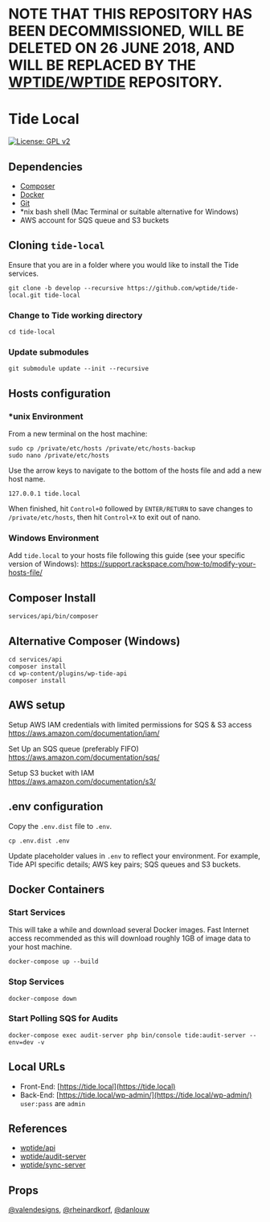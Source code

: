# NOTE THAT THIS REPOSITORY HAS BEEN DECOMMISSIONED, WILL BE DELETED ON 26 JUNE 2018, AND WILL BE REPLACED BY THE [WPTIDE/WPTIDE](https://github.com/wptide/wptide) REPOSITORY.

# Tide Local

[![License: GPL v2](https://img.shields.io/badge/License-GPL%20v2-blue.svg)](https://www.gnu.org/licenses/old-licenses/gpl-2.0.en.html)


## Dependencies  

* [Composer](https://getcomposer.org/)  
* [Docker](https://docs.docker.com/engine/installation/)  
* [Git](https://git-scm.com/)  
* *nix bash shell (Mac Terminal or suitable alternative for Windows)    
* AWS account for SQS queue and S3 buckets  

## Cloning `tide-local`
Ensure that you are in a folder where you would like to install the Tide services.

```
git clone -b develop --recursive https://github.com/wptide/tide-local.git tide-local
```

### Change to Tide working directory  

```
cd tide-local
```

### Update submodules  

```
git submodule update --init --recursive
```

## Hosts configuration

### *unix Environment

From a new terminal on the host machine:  

```
sudo cp /private/etc/hosts /private/etc/hosts-backup
sudo nano /private/etc/hosts
```

Use the arrow keys to navigate to the bottom of the hosts file and add a new host name.  

```
127.0.0.1 tide.local
```

When finished, hit `Control+O` followed by `ENTER/RETURN` to save changes to `/private/etc/hosts`, then hit `Control+X` to exit out of nano.


### Windows Environment

Add `tide.local` to your hosts file following this guide (see your specific version of Windows):   https://support.rackspace.com/how-to/modify-your-hosts-file/ 

## Composer Install  

```
services/api/bin/composer
```

## Alternative Composer (Windows)  

```
cd services/api
composer install
cd wp-content/plugins/wp-tide-api
composer install
```

## AWS setup  

Setup AWS IAM credentials with limited permissions for SQS & S3 access  
https://aws.amazon.com/documentation/iam/

Set Up an SQS queue (preferably FIFO)  
https://aws.amazon.com/documentation/sqs/ 

Setup S3 bucket with IAM  
https://aws.amazon.com/documentation/s3/

## .env configuration

Copy the `.env.dist` file to `.env`.  

```
cp .env.dist .env
```

Update placeholder values in `.env` to reflect your environment. For example, Tide API specific details; AWS key pairs; SQS queues and S3 buckets.

## Docker Containers

### Start Services

This will take a while and download several Docker images. Fast Internet access recommended as this will download roughly 1GB of image data to your host machine.

```
docker-compose up --build
```

### Stop Services

```
docker-compose down
```

### Start Polling SQS for Audits

```
docker-compose exec audit-server php bin/console tide:audit-server --env=dev -v
```

## Local URLs

* Front-End: [https://tide.local](https://tide.local)  
* Back-End: [https://tide.local/wp-admin/](https://tide.local/wp-admin/) `user:pass` are `admin`  

## References  

* [wptide/api](https://github.com/wptide/api)  
* [wptide/audit-server](https://github.com/wptide/audit-server)  
* [wptide/sync-server](https://github.com/wptide/sync-server)  

## Props  

[@valendesigns](https://github.com/valendesigns), [@rheinardkorf](https://github.com/rheinardkorf), [@danlouw](https://github.com/danlouw)  
